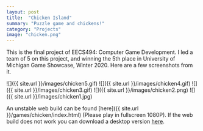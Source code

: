 ```yaml
---
layout: post
title:  "Chicken Island"
summary: "Puzzle game and chickens!"
category: "Projects"
image: "chicken.png"
---
```


This is the final project of EECS494: Computer Game Development. I led a team of 5 on this project, and winning the 5th place in University of Michigan Game Showcase, Winter 2020. Here are a few screenshots from it.

![]({{ site.url }}/images/chicken5.gif)
![]({{ site.url }}/images/chicken4.gif)
![]({{ site.url }}/images/chicken3.gif)
![]({{ site.url }}/images/chicken2.png)
![]({{ site.url }}/images/chicken1.jpg)



An unstable web build can be found [here]({{ site.url }}/games/chicken/index.html) (Please play in fullscreen 1080P). If the web build does not work you can download a desktop version [here](https://studiomononoke.itch.io/chicken-island).